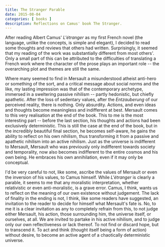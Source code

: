 ```yaml
---
title: The Stranger Parable
date: 2015-08-04
categories: [ books ]
description: Reflections on Camus' book The Stranger.
---
```


After reading Albert Camus' *L'étranger* as my first French novel (the
language, unlike the concepts, is simple and elegant), I decided to read some
thoughts and reviews that others had written. Surprisingly, it seemed that my
reading of the work was substantially different from most others'. Only a small
part of this can be attributed to the difficulties of translating a French work
where the character of the prose plays an important role -- the overarching
plot and themes are still the same.

Where many seemed to find in Mersault a misunderstood atheist anti-hero or
something of the sort, and a critical message about social norms and the like,
my lasting impression was that of the contemporary archetype, immersed in a
sweltering passive nihilism -- partly hedonistic, but chiefly apathetic. After
the loss of sedentary values, after the *Entzauberung* of our perceived
reality, there is nothing. Only absurdity. Actions, and even ideas and thoughts
become meaningless and indifferent at best. Mersault comes to this very
realisation at the end of the book. This to me is the most interesting part --
before the last section, his thoughts and actions had been exclusively
deterministic. This is still the case at the end of the book, but in the
incredibly beautiful final section, he becomes self-aware, he gains the ability
to reflect on his own nihilism, thus transforming it from a passive and
apathetic nihilism into an active nihilism. Just as the universe is indifferent
to Mersault, Mersault who was previously only indifferent towards society and
temporality, now also becomes indifferent to the entire cosmos and his own
being. He embraces his own annihilation, even if it may only be conceptual.

I'd be very careful to not, like some, ascribe the values of Mersault or even
the inversion of his values, to Camus himself. While *L'étranger* is clearly a
parable, it seems to me that any moralistic interpretation, whether
relativistic or even anti-moralistic, is a grave error. Camus, I think, wants
us to reflect on the meaning of our own existence without judgement. The lack
of finality in the ending is not, I think, like some readers have suggested, an
invitation to the reader to decide for himself what Mersault's fate is. No, to
me it is a clear invitation as any to completely refrain from this, to not
judge either Mersault, his action, those surrounding him, the universe itself,
or ourselves, at all. We are invited to partake in his active nihilism, and to
judge only our own reflectiveness or lack thereof. To not find or discard hope,
but to transcend it. To act and think (thought itself being a form of action)
without desire, to become an active agent of a chaotically deterministic
universe. 
